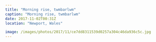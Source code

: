 ```yaml
---
title: "Morning rise, twmbarlwm"
caption: "Morning rise, twmbarlwm"
date: 2017-11-02T00:31Z
location: "Newport, Wales"

image: /images/photos/2017/11/ce7dd8311539d0257a304c46da936c5c.jpg
---
```

